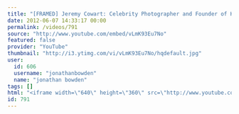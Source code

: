 ```yaml
---
title: "[FRAMED] Jeremy Cowart: Celebrity Photographer and Founder of Help-Portrait"
date: 2012-06-07 14:33:17 00:00
permalink: /videos/791
source: "http://www.youtube.com/embed/vLmK93Eu7No"
featured: false
provider: "YouTube"
thumbnail: "http://i3.ytimg.com/vi/vLmK93Eu7No/hqdefault.jpg"
user:
  id: 606
  username: "jonathanbowden"
  name: "jonathan bowden"
tags: []
html: "<iframe width=\"640\" height=\"360\" src=\"http://www.youtube.com/embed/vLmK93Eu7No?wmode=transparent&fs=1&feature=oembed\" frameborder=\"0\" allowfullscreen></iframe>"
id: 791
---
```


